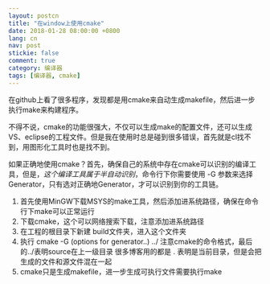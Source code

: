 ```yaml
---
layout: postcn
title: "在window上使用cmake"
date: 2018-01-28 08:00:00 +0800
lang: cn
nav: post
stickie: false 
comment: true
category: 编译器
tags: [编译器, cmake]
---
```



在github上看了很多程序，发现都是用cmake来自动生成makefile，然后进一步执行make来构建程序。
<!-- more -->
不得不说，cmake的功能很强大，不仅可以生成make的配置文件，还可以生成VS、eclipse的工程文件。但是我在使用时总是碰到很多错误，首先就是cl找不到，用图形化工具时也是找不到。

如果正确地使用cmake？首先，确保自己的系统中存在cmake可以识别的编译工具，但是，*这个编译工具属于半自动识别*，命令行下你需要使用 -G 参数来选择Generator，只有选对正确地Generator，才可以识别到你的工具链。

1.  首先使用MinGW下载MSYS的make工具，然后添加进系统路径，确保在命令行下make可以正常运行
2.  下载cmake，这个可以网络搜索下载，注意添加进系统路径
3.  在工程的根目录下新建 build文件夹，进入这个文件夹
4.  执行 cmake -G (options for generator..) ../ 注意cmake的命令格式，最后的../表明source在上一级目录 很多博客用的都是 . 表明是当前目录，但是会把生成的文件和源文件混在一起
5.  cmake只是生成makefile，进一步生成可执行文件需要执行make